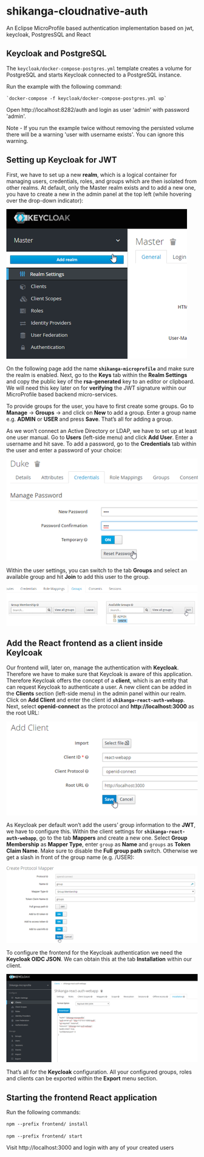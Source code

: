 # shikanga-cloudnative-auth
An Eclipse MicroProfile based authentication implementation based on jwt, keycloak, PostgresSQL and React

## Keycloak and PostgreSQL

The `keycloak/docker-compose-postgres.yml` template creates a volume for PostgreSQL and starts Keycloak connected to a PostgreSQL instance.

Run the example with the following command:

    `docker-compose -f keycloak/docker-compose-postgres.yml up`

Open http://localhost:8282/auth and login as user 'admin' with password 'admin'.

Note - If you run the example twice without removing the persisted volume there will be a warning 'user with username exists'. You can ignore this warning.

## Setting up Keycloak for JWT

First, we have to set up a new **realm**, which is a logical container for managing users, credentials, roles, and groups which are then isolated from other realms. 
At default, only the Master realm exists and to add a new one, you have to create a new in the admin panel at the top left (while hovering over the drop-down indicator):

![Image of Keycloak Realm setup](readme-resources/keycloak1-1.png)

On the following page add the name **`shikanga-microprofile`** and make sure the realm is enabled. Next, go to the **Keys** tab within the **Realm Settings** and copy the public key of the **rsa-generated** key to an editor or clipboard. 
We will need this key later on for **verifying** the JWT signature within our MicroProfile based backend micro-services.

To provide groups for the user, you have to first create some groups. Go to **Manage** -> **Groups** -> and click on **New** to add a group. Enter a group name e.g. **ADMIN** or **USER** and press **Save**. That’s all for adding a group.

As we won’t connect an Active Directory or LDAP, we have to set up at least one user manual. Go to **Users** (left-side menu) and click **Add User**. Enter a username and hit save. 
To add a password, go to the **Credentials** tab within the user and enter a password of your choice:

![Image of User password creation](readme-resources/keycloak3.png)

Within the user settings, you can switch to the tab **Groups** and select an available group and hit **Join** to add this user to the group.

![Image of User group assignment](readme-resources/keycloakUserGroups.png)

## Add the React frontend as a client inside Keylcoak

Our frontend will, later on, manage the authentication with **Keycloak**. Therefore we have to make sure that Keycloak is aware of this application. 
Therefore Keycloak offers the concept of a **client**, which is an entity that can request Keycloak to authenticate a user. A new client can be added in the **Clients** section (left-side menu) in the admin panel within our realm. 
Click on **Add Client** and enter the client id **`shikanga-react-auth-webapp`**. Next, select **openid-connect** as the protocol and **http://localhost:3000** as the root URL:

![Image of React frontend as keycloak client](readme-resources/keycloak4-1.png)

As Keycloak per default won’t add the users’ group information to the **JWT**, we have to configure this. Within the client settings for **`shikanga-react-auth-webapp`**, go to the tab **Mappers** and create a new one. 
Select **Group Membership** as **Mapper Type**, enter `group` as **Name** and `groups` as **Token Claim Name**. Make sure to disable the **Full group path** switch. Otherwise we get a slash in front of the group name (e.g. /USER):

![Image of configuring user group information](readme-resources/configureGroupMapping.png)

To configure the frontend for the Keycloak authentication we need the **Keycloak OIDC JSON**. We can obtain this at the tab **Installation** within our client.

![Image of configuring frontend with keycloak JSON config](readme-resources/keycloakJsonConfig.png)

That’s all for the **Keycloak** configuration. All your configured groups, roles and clients can be exported within the **Export** menu section.

## Starting the frontend React application


Run the following commands:
``` 
npm --prefix frontend/ install

npm --prefix frontend/ start
```

Visit http://localhost:3000 and login with any of your created users

